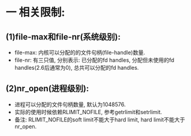 # 一 相关限制:
## (1)file-max和file-nr(系统级别):
- file-max: 内核可以分配的的文件句柄(file-handle)数量.
- file-nr: 有三只值, 分别表示: 已分配的fd handles, 分配但未使用的fd handles(2.6后通常为0), 总共可以分配的fd handles.

## (2)nr_open(进程级别):
- 进程可以分配的文件句柄数量, 默认为1048576.
- 实际的使用时候依赖RLIMIT_NOFILE, 参考getrlimit和setrlimit.
- 备注: RLIMIT_NOFILE的soft limit不能大于hard limit, hard limit不能大于nr_open.